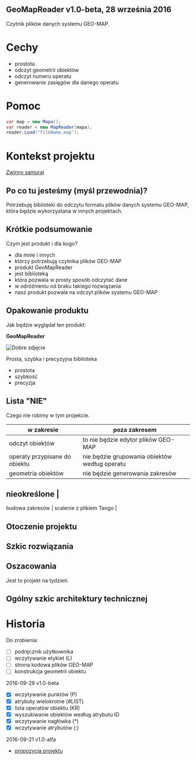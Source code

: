 GeoMapReader v1.0-beta, 28 września 2016
---
Czytnik plików danych systemu GEO-MAP.  

# Cechy

* prostota
* odczyt geometrii obiektów
* odczyt numeru operatu
* generowanie zasięgów dla danego operatu

# Pomoc
```c#
var map = new Mapa();
var reader = new MapReader(mapa);
reader.Load("fileName.map");
```

# Kontekst projektu

[Zwinny samuraj](https://docs.google.com/document/d/1KzQ8RNV6Y0hWGIU8NrvJ5ZppsC9On_1ciJ9LptcwHBM/edit?usp=sharing)

## Po co tu jesteśmy (myśl przewodnia)?

Potrzebuję biblioteki do odczytu formatu plików danych systemu GEO-MAP, która będzie wykorzystana w innych projektach.

## Krótkie podsumowanie

Czym jest produkt i dla kogo?

* dla mnie i innych
* którzy potrzebują czytnika plików GEO-MAP
* produkt GeoMapReader
* jest biblioteką
* która pozwala w prosty sposób odczytać dane
* w odróżnieniu od braku takiego rozwiązania
* nasz produkt pozwala na odczyt plików systemu GEO-MAP

## Opakowanie produktu

Jak będzie wyglądał ten produkt:

**GeoMapReader**
	
![Dobre zdjęcie](GeoMapReader/Map.ico)

Prosta, szybka i precyzyjna biblioteka
	
* prostota
* szybkość
* precyzja
	
## Lista "NIE"

Czego nie robimy w tym projekcie.

w zakresie | poza zakresem
--------------- | -----------------------------------
odczyt obiektów | to nie będzie edytor plików GEO-MAP
operaty przypisane do obiektu | nie będzie grupowania obiektów według operatu
geometria obiektów | nie będzie generowania zakresów

nieokreślone | 
--------------
budowa zakresów | 
scalenie z plikiem Tango | 

## Otoczenie projektu

## Szkic rozwiązania

## Oszacowania

Jest to projekt na tydzień.

## Ogólny szkic architektury technicznej

# Historia

Do zrobienia:

- [ ] podręcznik użytkownika
- [ ] wczytywanie etykiet (L)
- [ ] strona kodowa plików GEO-MAP
- [ ] konstrukcja geometrii obiektu

2016-09-28 v1.0-beta

- [x] wczytywanie punktów (P)
- [x] atrybuty wielokrotne (#LIST)
- [x] lista operatów obiektu (KR)
- [x] wyszukiwanie obiektów według atrybutu ID
- [x] wczytywanie nagłówka (*)
- [x] wczytywanie atrybutów (:)

2016-09-21 v1.0-alfa

* [propozycja projektu](https://docs.google.com/document/d/1O7EHPSBacFY5yFfxNs8UU7O_whekDUPvDwXJXS3iZh0/edit?usp=sharing)
